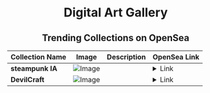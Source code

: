 <div align="center">

# Digital Art Gallery

## Trending Collections on OpenSea

| Collection Name                       | Image                                                                                     | Description                       | OpenSea Link                                                                                          |
|---------------------------------------|-------------------------------------------------------------------------------------------|-----------------------------------|--------------------------------------------------------------------------------------------------------|
| **steampunk IA** | ![Image](https://i.seadn.io/s/raw/files/8031ebd6c54518ddc8e60965a8a8e377.jpg?w=500&auto=format?w=200&auto=format) |  | <details><summary>Link</summary>[steampunk IA](https://opensea.io/collection/steampunk-ia)</details> |
| **DevilCraft** | ![Image](https://i.seadn.io/s/raw/files/a9d806bd80964194743d153e3c1967e9.png?w=500&auto=format?w=200&auto=format) |  | <details><summary>Link</summary>[DevilCraft](https://opensea.io/collection/devilcraft)</details> |

</div>